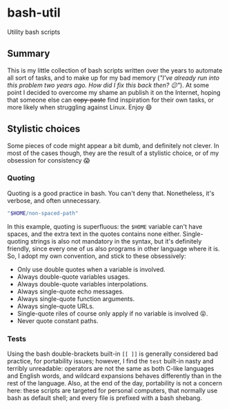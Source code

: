 # bash-util
Utility bash scripts

## Summary
This is my little collection of bash scripts written over the
years to automate all sort of tasks, and to make up for my bad
memory (*"I've already run into this problem two years ago. How
did I fix this back then? 😕"*). At some point I decided to overcome
my shame an publish it on the Internet, hoping that someone else
can ~~copy-paste~~ find inspiration for their own tasks, or more
likely when struggling against Linux. Enjoy 😄

## Stylistic choices
Some pieces of code might appear a bit dumb, and definitely not clever.
In most of the cases though, they are the result of a stylistic
choice, or of my obsession for consistency 😱

### Quoting
Quoting is a good practice in bash. You can't deny that. Nonetheless,
it's verbose, and often unnecessary.
```bash
"$HOME/non-spaced-path"
```
In this example, quoting is superfluous: the `$HOME` variable can't
have spaces, and the extra text in the quotes contains none either.
Single-quoting strings is also not mandatory in the syntax, but it's
definitely friendly, since every one of us also programs in other
language where it is. So, I adopt my own convention, and stick to
these obsessively:

- Only use double quotes when a variable is involved.
- Always double-quote variables usages.
- Always double-quote variables interpolations.
- Always single-quote echo messages.
- Always single-quote function arguments.
- Always single-quote URLs.
- Single-quote riles of course only apply if no variable is involved
😝.
- Never quote constant paths.

### Tests
Using the bash double-brackets built-in `[[ ]]` is generally
considered bad practice, for portability issues; however, I find
the `test` built-in nasty and terribly unreadable: operators are
not the same as both C-like languages and English words, and wildcard
expansions behaves differently than in the rest of the language.
Also, at the end of the day, portability is not a concern here: these
scripts are targeted for personal computers, that normally use bash
as default shell; and every file is prefixed with a bash shebang.
